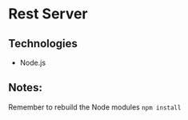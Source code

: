 # Rest Server

## Technologies

-   Node.js

## Notes:

Remember to rebuild the Node modules `npm install`
